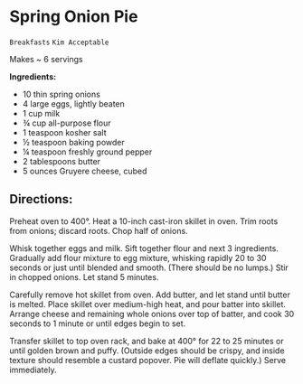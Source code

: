 # Spring Onion Pie

`Breakfasts` `Kim Acceptable`

Makes ~ 6 servings

**Ingredients:**

- 10 thin spring onions 
- 4 large eggs, lightly beaten 
- 1 cup milk 
- ¾ cup all-purpose flour 
- 1 teaspoon kosher salt 
- ½ teaspoon baking powder 
- ¼ teaspoon freshly ground pepper 
- 2 tablespoons butter 
- 5 ounces Gruyere cheese, cubed

## **Directions:**

Preheat oven to 400°. Heat a 10-inch cast-iron skillet in oven. Trim roots from onions; discard roots. Chop half of onions.

Whisk together eggs and milk. Sift together flour and next 3 ingredients. Gradually add flour mixture to egg mixture, whisking rapidly 20 to 30 seconds or just until blended and smooth. (There should be no lumps.) Stir in chopped onions. Let stand 5 minutes.

Carefully remove hot skillet from oven. Add butter, and let stand until butter is melted. Place skillet over medium-high heat, and pour batter into skillet. Arrange cheese and remaining whole onions over top of batter, and cook 30 seconds to 1 minute or until edges begin to set.

Transfer skillet to top oven rack, and bake at 400° for 22 to 25 minutes or until golden brown and puffy. (Outside edges should be crispy, and inside texture should resemble a custard popover. Pie will deflate quickly.) Serve immediately.
